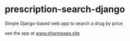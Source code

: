 # prescription-search-django
Simple Django-based web app to search a drug by price

see the app at www.pharmasee.site
